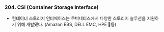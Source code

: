 
 ### 204. CSI (Container Storage Interface)
 - 컨테이너 스토리지 인터페이스는 쿠버네티스에서 다양한 스토리지 솔루션을 지원하기 위해 개발됐다. (Amazon EBS, DELL EMC, HPE 등)